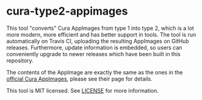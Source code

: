 # cura-type2-appimages

This tool "converts" Cura AppImages from type 1 into type 2, which is a lot more modern, more efficient and has better support in tools. The tool is run automatically on Travis CI, uploading the resulting AppImages on GitHub releases. Furthermore, update information is embedded, so users can conveniently upgrade to newer releases which have been built in this repository.

The contents of the AppImage are exactly the same as the ones in the [official Cura AppImages](https://github.com/Ultimaker/Cura/releases), please see their page for details.

This tool is MIT licensed. See [LICENSE](LICENSE.txt) for more information.
